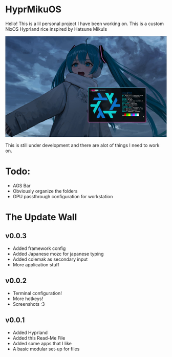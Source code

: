 # HyprMikuOS

Hello! This is a lil personal project I have been working on. This is a custom NixOS Hyprland rice inspired by Hatsune Miku!s

![Hatsune Miku!](./miku.png)

This is still under development and there are alot of things I need to work on. 

# Todo:
- AGS Bar
- Obviously organize the folders
- GPU passthrough configuration for workstation

# The Update Wall

## v0.0.3
- Added framework config
- Added Japanese mozc for japanese typing
- Added colemak as secondary input
- More application stuff

## v0.0.2
- Terminal configuration!
- More hotkeys!
- Screenshots :3

## v0.0.1
- Added Hyprland
- Added this Read-Me File
- Added some apps that I like
- A basic modular set-up for files
